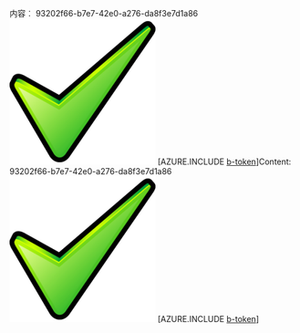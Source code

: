 <span data-ttu-id="9b513-101">内容︰ 93202f66-b7e7-42e0-a276-da8f3e7d1a86![图像](55178860-a69c-42db-bea3-b879bac82ba9.png)
[AZURE.INCLUDE [b-token](f393fa80-3123-46b6-8eef-f7841cbe6b78.md)]</span><span class="sxs-lookup"><span data-stu-id="9b513-101">Content: 93202f66-b7e7-42e0-a276-da8f3e7d1a86![image](55178860-a69c-42db-bea3-b879bac82ba9.png)
[AZURE.INCLUDE [b-token](f393fa80-3123-46b6-8eef-f7841cbe6b78.md)]</span></span>
